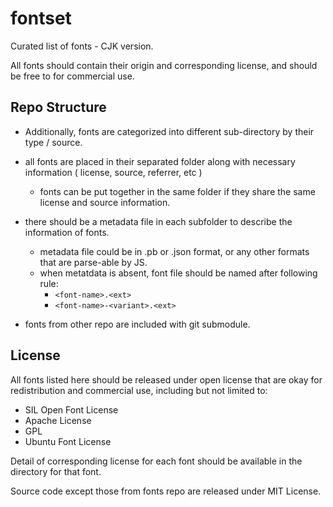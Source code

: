 # fontset

Curated list of fonts - CJK version.

All fonts should contain their origin and corresponding license, and should be free to for commercial use.



## Repo Structure

 * Additionally, fonts are categorized into different sub-directory by their type / source.
 * all fonts are placed in their separated folder along with necessary information ( license, source, referrer, etc )
   - fonts can be put together in the same folder if they share the same license and source information.
 * there should be a metadata file in each subfolder to describe the information of fonts.
   - metadata file could be in .pb or .json format, or any other formats that are parse-able by JS.
   - when metatdata is absent, font file should be named after following rule:
       - `<font-name>.<ext>`
       - `<font-name>-<variant>.<ext>`

 * fonts from other repo are included with git submodule.


## License

All fonts listed here should be released under open license that are okay for redistribution and commercial use, including but not limited to:
 * SIL Open Font License
 * Apache License
 * GPL
 * Ubuntu Font License

Detail of corresponding license for each font should be available in the directory for that font.

Source code except those from fonts repo are released under MIT License.
